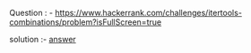 Question : - https://www.hackerrank.com/challenges/itertools-combinations/problem?isFullScreen=true

solution :- [answer](https://github.com/Shripad735/CodingProblems/blob/main/Hackerrank/itertoolscombination/itertoolscombi.py)
